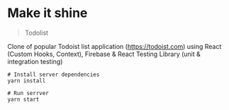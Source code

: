 # Make it shine
> Todolist

Clone of popular Todoist list application (https://todoist.com) using React (Custom Hooks, Context), Firebase & React Testing Library (unit & integration testing)
```
# Install server dependencies
yarn install

# Run serrver
yarn start
```
